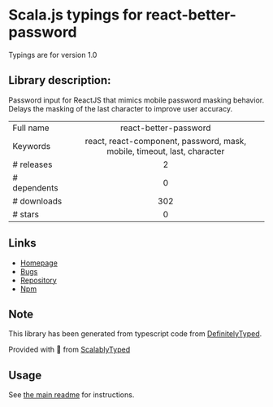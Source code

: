 
# Scala.js typings for react-better-password

Typings are for version 1.0

## Library description:
Password input for ReactJS that mimics mobile password masking behavior. Delays the masking of the last character to improve user accuracy.

|                    |                 |
| ------------------ | :-------------: |
| Full name          | react-better-password |
| Keywords           | react, react-component, password, mask, mobile, timeout, last, character |
| # releases         | 2 |
| # dependents       | 0 |
| # downloads        | 302 |
| # stars            | 0 |

## Links
- [Homepage](https://karaggeorge.github.io/react-better-password)
- [Bugs](https://github.com/karaggeorge/react-better-password/issues)
- [Repository](https://github.com/karaggeorge/react-better-password)
- [Npm](https://www.npmjs.com/package/react-better-password)
    


## Note
This library has been generated from typescript code from [DefinitelyTyped](https://definitelytyped.org).

Provided with :purple_heart: from [ScalablyTyped](https://github.com/oyvindberg/ScalablyTyped)

## Usage
See [the main readme](../../readme.md) for instructions.


